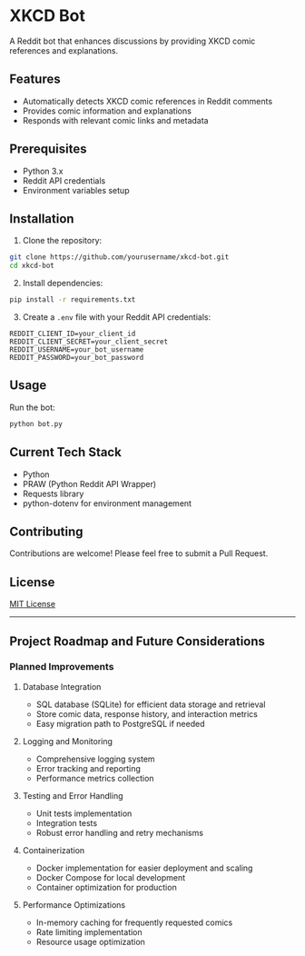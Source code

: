 # XKCD Bot

A Reddit bot that enhances discussions by providing XKCD comic references and explanations.

## Features
- Automatically detects XKCD comic references in Reddit comments
- Provides comic information and explanations
- Responds with relevant comic links and metadata

## Prerequisites
- Python 3.x
- Reddit API credentials
- Environment variables setup

## Installation

1. Clone the repository:
```bash
git clone https://github.com/yourusername/xkcd-bot.git
cd xkcd-bot
```

2. Install dependencies:
```bash
pip install -r requirements.txt
```

3. Create a `.env` file with your Reddit API credentials:
```
REDDIT_CLIENT_ID=your_client_id
REDDIT_CLIENT_SECRET=your_client_secret
REDDIT_USERNAME=your_bot_username
REDDIT_PASSWORD=your_bot_password
```

## Usage
Run the bot:
```bash
python bot.py
```

## Current Tech Stack
- Python
- PRAW (Python Reddit API Wrapper)
- Requests library
- python-dotenv for environment management

## Contributing
Contributions are welcome! Please feel free to submit a Pull Request.

## License
[MIT License](LICENSE)

---

## Project Roadmap and Future Considerations

### Planned Improvements
1. Database Integration
   - SQL database (SQLite) for efficient data storage and retrieval
   - Store comic data, response history, and interaction metrics
   - Easy migration path to PostgreSQL if needed

2. Logging and Monitoring
   - Comprehensive logging system
   - Error tracking and reporting
   - Performance metrics collection

3. Testing and Error Handling
   - Unit tests implementation
   - Integration tests
   - Robust error handling and retry mechanisms

4. Containerization
   - Docker implementation for easier deployment and scaling
   - Docker Compose for local development
   - Container optimization for production

5. Performance Optimizations
   - In-memory caching for frequently requested comics
   - Rate limiting implementation
   - Resource usage optimization 